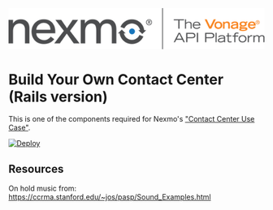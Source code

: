 ![Nexmo](app/assets/images/nexmo.png)


# Build Your Own Contact Center (Rails version)

This is one of the components required for Nexmo's ["Contact Center Use Case"](https://developer.nexmo.com/client-sdk/in-app-voice/contact-center-overview).


<a href="https://heroku.com/deploy?template=https://github.com/nexmo-community/contact-center-rails" target="_blank">
  <img src="https://www.herokucdn.com/deploy/button.svg" alt="Deploy">
</a>


## Resources

On hold music from: https://ccrma.stanford.edu/~jos/pasp/Sound_Examples.html